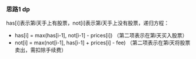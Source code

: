 ### 思路1 dp

has[i]表示第i天手上有股票，not[i]表示第i天手上没有股票，递归方程：

- has[i] = max(has[i-1], not[i-1] - prices[i])       （第二项表示在第i天买入股票）
- not[i] = max(not[i-1], has[i-1] + prices[i] - fee)  （第二项表示在第i天将股票卖出，需扣除手续费）



